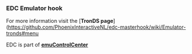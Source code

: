 ### EDC Emulator hook

For more information visit the [**TronDS page**](https://github.com/PhoenixInteractiveNL/edc-masterhook/wiki/Emulator-tronds#menu

EDC is part of [**emuControlCenter**](https://github.com/PhoenixInteractiveNL/emuControlCenter/wiki)
